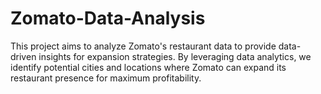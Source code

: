 # Zomato-Data-Analysis
This project aims to analyze Zomato's restaurant data to provide data-driven insights for expansion strategies. By leveraging data analytics, we identify potential cities and locations where Zomato can expand its restaurant presence for maximum profitability.
